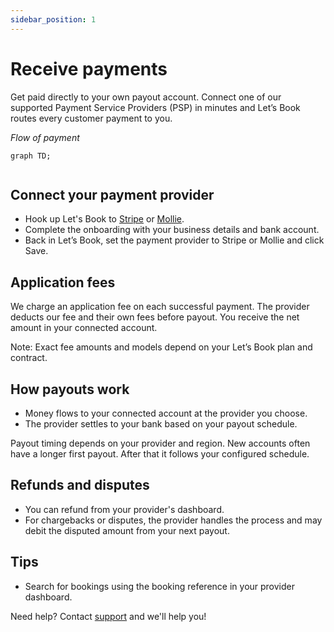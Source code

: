 ```yaml
---
sidebar_position: 1
---
```


# Receive payments

Get paid directly to your own payout account. Connect one of our supported Payment Service Providers (PSP) in minutes and Let’s Book routes every customer payment to you.

_Flow of payment_

```mermaid
graph TD;
    
```

## Connect your payment provider

- Hook up Let's Book to [Stripe](./stripe.md) or [Mollie](./mollie.md).
- Complete the onboarding with your business details and bank account.
- Back in Let’s Book, set the payment provider to Stripe or Mollie and click Save.

## Application fees

We charge an application fee on each successful payment. The provider deducts our fee and their own fees before payout. You receive the net amount in your connected account.

Note: Exact fee amounts and models depend on your Let’s Book plan and contract.

## How payouts work

- Money flows to your connected account at the provider you choose.
- The provider settles to your bank based on your payout schedule.

Payout timing depends on your provider and region. New accounts often have a longer first payout. After that it follows your configured schedule.

## Refunds and disputes

- You can refund from your provider's dashboard.
- For chargebacks or disputes, the provider handles the process and may debit the disputed amount from your next payout.

## Tips

- Search for bookings using the booking reference in your provider dashboard.

Need help? Contact [support](mailto:support@lets-book.com) and we'll help you!
